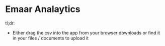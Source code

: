 # Emaar Analaytics

tl;dr:

- Either drag the csv into the app from your browser downloads or find it in your files / documents to upload it
